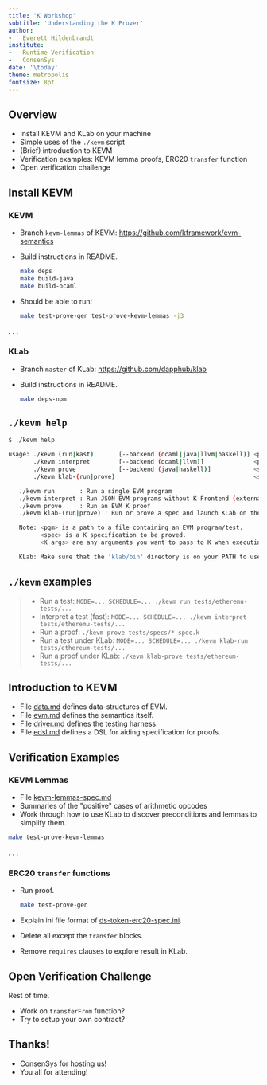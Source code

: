 ```yaml
---
title: 'K Workshop'
subtitle: 'Understanding the K Prover'
author:
-   Everett Hildenbrandt
institute:
-   Runtime Verification
-   ConsenSys
date: '\today'
theme: metropolis
fontsize: 8pt
---
```


Overview
--------

-   Install KEVM and KLab on your machine
-   Simple uses of the `./kevm` script
-   (Brief) introduction to KEVM
-   Verification examples: KEVM lemma proofs, ERC20 `transfer` function
-   Open verification challenge

Install KEVM
------------

### KEVM

-   Branch `kevm-lemmas` of KEVM: <https://github.com/kframework/evm-semantics>
-   Build instructions in README.

    ```sh
    make deps
    make build-java
    make build-ocaml
    ```

-   Should be able to run:

    ```sh
    make test-prove-gen test-prove-kevm-lemmas -j3
    ```

. . .

### KLab

-   Branch `master` of KLab: <https://github.com/dapphub/klab>
-   Build instructions in README.

    ```sh
    make deps-npm
    ```

`./kevm help`
-------------

```sh
$ ./kevm help

usage: ./kevm (run|kast)       [--backend (ocaml|java|llvm|haskell)] <pgm>  <K args>*
       ./kevm interpret        [--backend (ocaml|llvm)]              <pgm>
       ./kevm prove            [--backend (java|haskell)]            <spec> <K args>*
       ./kevm klab-(run|prove)                                       <spec> <K args>*

   ./kevm run       : Run a single EVM program
   ./kevm interpret : Run JSON EVM programs without K Frontend (external parser)
   ./kevm prove     : Run an EVM K proof
   ./kevm klab-(run|prove) : Run or prove a spec and launch KLab on the execution graph.

   Note: <pgm> is a path to a file containing an EVM program/test.
         <spec> is a K specification to be proved.
         <K args> are any arguments you want to pass to K when executing/proving.

   KLab: Make sure that the 'klab/bin' directory is on your PATH to use this option.
```

`./kevm` examples
-----------------

> -   Run a test: `MODE=... SCHEDULE=... ./kevm run tests/etheremu-tests/...`
> -   Interpret a test (fast): `MODE=... SCHEDULE=... ./kevm interpret tests/etheremu-tests/...`
> -   Run a proof: `./kevm prove tests/specs/*-spec.k`
> -   Run a test under KLab: `MODE=... SCHEDULE=... ./kevm klab-run tests/ethereum-tests/...`
> -   Run a proof under KLab: `./kevm klab-prove tests/ethereum-tests/...`

Introduction to KEVM
--------------------

-   File [data.md](../data.md) defines data-structures of EVM.
-   File [evm.md](../evm.md) defines the semantics itself.
-   File [driver.md](../driver.md) defines the testing harness.
-   File [edsl.md](../edsl.md) defines a DSL for aiding specification for proofs.

Verification Examples
---------------------

### KEVM Lemmas

-   File [kevm-lemmas-spec.md](../kevm-lemmas-spec.k)
-   Summaries of the "positive" cases of arithmetic opcodes
-   Work through how to use KLab to discover preconditions and lemmas to simplify them.

```sh
make test-prove-kevm-lemmas
```

. . .

### ERC20 `transfer` functions

-   Run proof.

    ```sh
    make test-prove-gen
    ```

-   Explain ini file format of [ds-token-erc20-spec.ini](../tests/specs/ds-token-erc20/ds-token-erc20-spec.ini).
-   Delete all except the `transfer` blocks.
-   Remove `requires` clauses to explore result in KLab.

Open Verification Challenge
---------------------------

Rest of time.

-   Work on `transferFrom` function?
-   Try to setup your own contract?

Thanks!
-------

-   ConsenSys for hosting us!
-   You all for attending!
